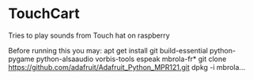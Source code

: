 # TouchCart
Tries to play sounds from Touch hat on raspberry

Before running this you may:
apt get install git build-essential python-pygame python-alsaaudio vorbis-tools espeak mbrola-fr*
git clone https://github.com/adafruit/Adafruit_Python_MPR121.git
dpkg -i mbrola...

